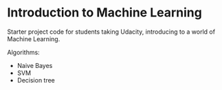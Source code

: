 Introduction to Machine Learning
==============

Starter project code for students taking Udacity, introducing to a world of Machine Learning.

Algorithms:

- Naive Bayes
- SVM
- Decision tree
